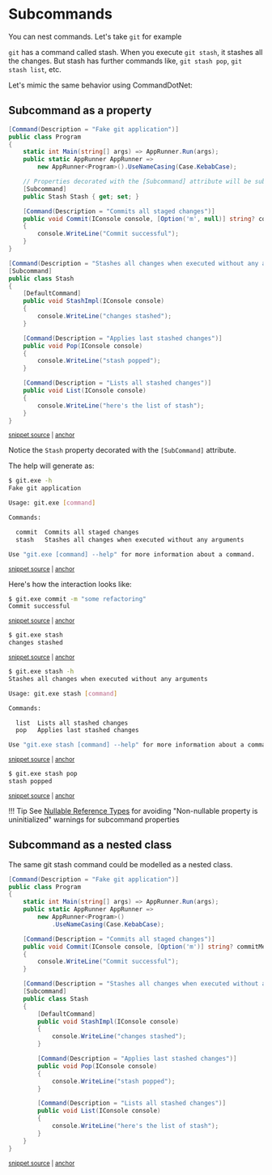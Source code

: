 # Subcommands

You can nest commands. Let's take `git` for example

`git` has a command called stash. When you execute `git stash`, it stashes all the changes. But stash has further commands like, `git stash pop`, `git stash list`, etc.

Let's mimic the same behavior using CommandDotNet:

## Subcommand as a property

<!-- snippet: subcommands_git_composed -->
<a id='snippet-subcommands_git_composed'></a>
```cs
[Command(Description = "Fake git application")]
public class Program
{
    static int Main(string[] args) => AppRunner.Run(args);
    public static AppRunner AppRunner =>
        new AppRunner<Program>().UseNameCasing(Case.KebabCase);

    // Properties decorated with the [Subcommand] attribute will be subcommands of the host
    [Subcommand]
    public Stash Stash { get; set; }

    [Command(Description = "Commits all staged changes")]
    public void Commit(IConsole console, [Option('m', null)] string? commitMessage)
    {
        console.WriteLine("Commit successful");
    }
}

[Command(Description = "Stashes all changes when executed without any arguments")]
[Subcommand]
public class Stash
{
    [DefaultCommand]
    public void StashImpl(IConsole console)
    {
        console.WriteLine("changes stashed");
    }

    [Command(Description = "Applies last stashed changes")]
    public void Pop(IConsole console)
    {
        console.WriteLine("stash popped");
    }

    [Command(Description = "Lists all stashed changes")]
    public void List(IConsole console)
    {
        console.WriteLine("here's the list of stash");
    }
}
```
<sup><a href='https://github.com/bilal-fazlani/commanddotnet/blob/master/CommandDotNet.DocExamples/Commands/Subcommands/Subcommands_Git_Composed.cs#L10-L51' title='Snippet source file'>snippet source</a> | <a href='#snippet-subcommands_git_composed' title='Start of snippet'>anchor</a></sup>
<!-- endSnippet -->

Notice the `Stash` property decorated with the `[SubCommand]` attribute.

The help will generate as:

<!-- snippet: subcommands_git_composed_help -->
<a id='snippet-subcommands_git_composed_help'></a>
```bash
$ git.exe -h
Fake git application

Usage: git.exe [command]

Commands:

  commit  Commits all staged changes
  stash   Stashes all changes when executed without any arguments

Use "git.exe [command] --help" for more information about a command.
```
<sup><a href='https://github.com/bilal-fazlani/commanddotnet/blob/master/CommandDotNet.DocExamples/BashSnippets/subcommands_git_composed_help.bash#L1-L13' title='Snippet source file'>snippet source</a> | <a href='#snippet-subcommands_git_composed_help' title='Start of snippet'>anchor</a></sup>
<!-- endSnippet -->

Here's how the interaction looks like:

<!-- snippet: subcommands_git_composed_commit -->
<a id='snippet-subcommands_git_composed_commit'></a>
```bash
$ git.exe commit -m "some refactoring"
Commit successful
```
<sup><a href='https://github.com/bilal-fazlani/commanddotnet/blob/master/CommandDotNet.DocExamples/BashSnippets/subcommands_git_composed_commit.bash#L1-L4' title='Snippet source file'>snippet source</a> | <a href='#snippet-subcommands_git_composed_commit' title='Start of snippet'>anchor</a></sup>
<!-- endSnippet -->

<!-- snippet: subcommands_git_composed_stash -->
<a id='snippet-subcommands_git_composed_stash'></a>
```bash
$ git.exe stash
changes stashed
```
<sup><a href='https://github.com/bilal-fazlani/commanddotnet/blob/master/CommandDotNet.DocExamples/BashSnippets/subcommands_git_composed_stash.bash#L1-L4' title='Snippet source file'>snippet source</a> | <a href='#snippet-subcommands_git_composed_stash' title='Start of snippet'>anchor</a></sup>
<!-- endSnippet -->

<!-- snippet: subcommands_git_composed_stash_help -->
<a id='snippet-subcommands_git_composed_stash_help'></a>
```bash
$ git.exe stash -h
Stashes all changes when executed without any arguments

Usage: git.exe stash [command]

Commands:

  list  Lists all stashed changes
  pop   Applies last stashed changes

Use "git.exe stash [command] --help" for more information about a command.
```
<sup><a href='https://github.com/bilal-fazlani/commanddotnet/blob/master/CommandDotNet.DocExamples/BashSnippets/subcommands_git_composed_stash_help.bash#L1-L13' title='Snippet source file'>snippet source</a> | <a href='#snippet-subcommands_git_composed_stash_help' title='Start of snippet'>anchor</a></sup>
<!-- endSnippet -->

<!-- snippet: subcommands_git_composed_stash_pop -->
<a id='snippet-subcommands_git_composed_stash_pop'></a>
```bash
$ git.exe stash pop
stash popped
```
<sup><a href='https://github.com/bilal-fazlani/commanddotnet/blob/master/CommandDotNet.DocExamples/BashSnippets/subcommands_git_composed_stash_pop.bash#L1-L4' title='Snippet source file'>snippet source</a> | <a href='#snippet-subcommands_git_composed_stash_pop' title='Start of snippet'>anchor</a></sup>
<!-- endSnippet -->

!!! Tip
    See [Nullable Reference Types](../TipsFaqs/nullable-reference-types.md) for avoiding  "Non-nullable property is uninitialized" warnings for subcommand properties

## Subcommand as a nested class

The same git stash command could be modelled as a nested class.

<!-- snippet: subcommands_git_nested -->
<a id='snippet-subcommands_git_nested'></a>
```cs
[Command(Description = "Fake git application")]
public class Program
{
    static int Main(string[] args) => AppRunner.Run(args);
    public static AppRunner AppRunner =>
        new AppRunner<Program>()
            .UseNameCasing(Case.KebabCase);

    [Command(Description = "Commits all staged changes")]
    public void Commit(IConsole console, [Option('m')] string? commitMessage)
    {
        console.WriteLine("Commit successful");
    }

    [Command(Description = "Stashes all changes when executed without any arguments")]
    [Subcommand]
    public class Stash
    {
        [DefaultCommand]
        public void StashImpl(IConsole console)
        {
            console.WriteLine("changes stashed");
        }

        [Command(Description = "Applies last stashed changes")]
        public void Pop(IConsole console)
        {
            console.WriteLine("stash popped");
        }

        [Command(Description = "Lists all stashed changes")]
        public void List(IConsole console)
        {
            console.WriteLine("here's the list of stash");
        }
    }
}
```
<sup><a href='https://github.com/bilal-fazlani/commanddotnet/blob/master/CommandDotNet.DocExamples/Commands/Subcommands/Subcommands_Git_Nested.cs#L9-L47' title='Snippet source file'>snippet source</a> | <a href='#snippet-subcommands_git_nested' title='Start of snippet'>anchor</a></sup>
<!-- endSnippet -->
